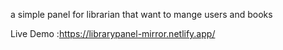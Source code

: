 a simple panel for librarian that want to mange users and books 

Live Demo :https://librarypanel-mirror.netlify.app/
